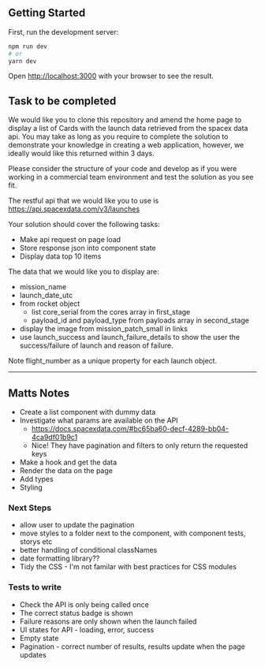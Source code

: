 ## Getting Started

First, run the development server:

```bash
npm run dev
# or
yarn dev
```

Open [http://localhost:3000](http://localhost:3000) with your browser to see the result.

## Task to be completed

We would like you to clone this repository and amend the home page to display a list of Cards with the launch data retrieved from the spacex data api. You may take as long as you require to complete the solution to demonstrate your knowledge in creating a web application, however, we ideally would like this returned within 3 days.

Please consider the structure of your code and develop as if you were working in a commercial team environment and test the solution as you see fit.

The restful api that we would like you to use is https://api.spacexdata.com/v3/launches

Your solution should cover the following tasks:

- Make api request on page load
- Store response json into component state
- Display data top 10 items

The data that we would like you to display are:

- mission_name
- launch_date_utc
- from rocket object
  - list core_serial from the cores array in first_stage
  - payload_id and payload_type from payloads array in second_stage
- display the image from mission_patch_small in links
- use launch_success and launch_failure_details to show the user the success/failure of launch and reason of failure.

Note
flight_number as a unique property for each launch object.

---

## Matts Notes

- Create a list component with dummy data
- Investigate what params are available on the API
  - https://docs.spacexdata.com/#bc65ba60-decf-4289-bb04-4ca9df01b9c1
  - Nice! They have pagination and filters to only return the requested keys
- Make a hook and get the data
- Render the data on the page
- Add types
- Styling

### Next Steps

- allow user to update the pagination
- move styles to a folder next to the component, with component tests, storys etc
- better handling of conditional classNames
- date formatting library??
- Tidy the CSS - I'm not familar with best practices for CSS modules

### Tests to write

- Check the API is only being called once
- The correct status badge is shown
- Failure reasons are only shown when the launch failed
- UI states for API - loading, error, success
- Empty state
- Pagination - correct number of results, results update when the page updates
